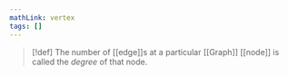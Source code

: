 ```yaml
---
mathLink: vertex
tags: []
---
```

>[!def]
>The number of [[edge]]s at a particular [[Graph]] [[node]] is called the *degree* of that node.


